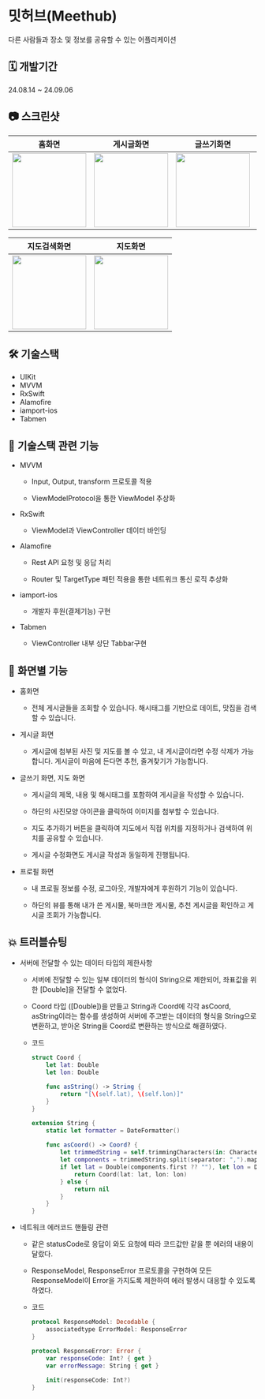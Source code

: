 # 밋허브(Meethub)
다른 사람들과 장소 및 정보를 공유할 수 있는 어플리케이션

## 🗓️ 개발기간

24.08.14 ~ 24.09.06

## 📷 스크린샷

|홈화면|게시글화면|글쓰기화면|프로핋화면|
|:-:|:-:|:-:|:-:|
|<img src="https://github.com/user-attachments/assets/14f9eda0-ff76-4c16-b6c7-8dc49f25ebbf" width="150"/>|<img src="https://github.com/user-attachments/assets/43ef0ffb-1e8a-4077-a76e-dd532113334a" width="150"/>|<img src="https://github.com/user-attachments/assets/4b65a014-21eb-4114-825c-0083e4f53734" width="150"/>|<img src="https://github.com/user-attachments/assets/63d08d63-2d21-4817-8061-ac6c89335837" width="150"/>|

|지도검색화면|지도화면|
|:-:|:-:|
|<img src="https://github.com/user-attachments/assets/9d5043d8-8b90-4d56-9ca2-0a36ef074f0d" width="150"/>|<img src="https://github.com/user-attachments/assets/a92e7edc-f184-477a-b41f-24947dcbf260" width="150"/>|

## 🛠️ 기술스택

* UIKit
* MVVM
* RxSwift
* Alamofire
* iamport-ios
* Tabmen

## 📌 기술스택 관련 기능

* MVVM
  * Input, Output, transform 프로토콜 적용

  * ViewModelProtocol을 통한 ViewModel 추상화

* RxSwift
  * ViewModel과 ViewController 데이터 바인딩

* Alamofire
  * Rest API 요청 및 응답 처리
    
  * Router 및 TargetType 패턴 적용을 통한 네트워크 통신 로직 추상화

* iamport-ios
  * 개발자 후원(결제기능) 구현

* Tabmen
  * ViewController 내부 상단 Tabbar구현

## 📱 화면별 기능

* 홈화면
  - 전체 게시글들을 조회할 수 있습니다. 해시태그를 기반으로 데이트, 맛집을 검색할 수 있습니다.

* 게시글 화면
  - 게시글에 첨부된 사진 및 지도를 볼 수 있고, 내 게시글이라면 수정 삭제가 가능합니다. 게시글이 마음에 든다면 추천, 줄겨찾기가 가능합니다.

* 글쓰기 화면, 지도 화면

  - 게시글의 제목, 내용 및 해시태그를 포함하여 게시글을 작성할 수 있습니다.
  
  - 하단의 사진모양 아이콘을 클릭하여 이미지를 첨부할 수 있습니다.
    
  - 지도 추가하기 버튼을 클릭하여 지도에서 직접 위치를 지정하거나 검색하여 위치를 공유할 수 있습니다.
    
  - 게시글 수정화면도 게시글 작성과 동일하게 진행됩니다.

* 프로필 화면
  - 내 프로필 정보를 수정, 로그아웃, 개발자에게 후원하기 기능이 있습니다.
    
  - 하단의 뷰를 통해 내가 쓴 게시물, 북마크한 게시물, 추천 게시글을 확인하고 게시글 조회가 가능합니다.

## 💥 트러블슈팅

* 서버에 전달할 수 있는 데이터 타입의 제한사항

  - 서버에 전달할 수 있는 일부 데이터의 형식이 String으로 제한되어, 좌표값을 위한 [Double]을 전달할 수 없었다.

  - Coord 타입 ([Double])을 만들고 String과 Coord에 각각 asCoord, asString이라는 함수를 생성하여 서버에 주고받는 데이터의 형식을 String으로 변환하고, 받아온 String을 Coord로 변환하는 방식으로 해결하였다.

  - 코드
    
    ```swift
    struct Coord {
        let lat: Double
        let lon: Double
        
        func asString() -> String {
            return "[\(self.lat), \(self.lon)]"
        }
    }
    
    extension String {
        static let formatter = DateFormatter()
        
        func asCoord() -> Coord? {
            let trimmedString = self.trimmingCharacters(in: CharacterSet(charactersIn: "[]"))
            let components = trimmedString.split(separator: ",").map { $0.trimmingCharacters(in: .whitespaces) }
            if let lat = Double(components.first ?? ""), let lon = Double(components.last ?? "") {
                return Coord(lat: lat, lon: lon)
            } else {
                return nil
            }
        }
    }
    ```
* 네트워크 에러코드 핸들링 관련

  - 같은 statusCode로 응답이 와도 요청에 따라 코드값만 같을 뿐 에러의 내용이 달랐다.

  - ResponseModel, ResponseError 프로토콜을 구현하여 모든 ResponseModel이 Error을 가지도록 제한하여 에러 발생시 대응할 수 있도록 하였다.
    
  - 코드
 
    ```swift
    protocol ResponseModel: Decodable {
        associatedtype ErrorModel: ResponseError
    }
    
    protocol ResponseError: Error {
        var responseCode: Int? { get }
        var errorMessage: String { get }
        
        init(responseCode: Int?)
    }
    ```
